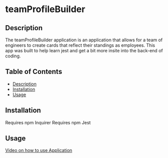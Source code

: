# teamProfileBuilder

## Description

The teamProfileBuilder application is an application that allows for a team of engineers to create cards that reflect their standings as employees. This app was built to help learn jest and get a bit more insite into the back-end of coding.

## Table of Contents

- [Description](#description)
- [Installation](#installation)
- [Usage](#usage)

## Installation

Requires npm Inquirer
Requires npm Jest

## Usage

[Video on how to use Application](https://drive.google.com/file/d/1P8yANiv5QSoPJNQDQeZq3l3SlV59LLDb/view)
